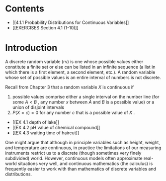 # Contents
- [[4.1.1 Probability Distributions for Continuous Variables]]
- [[EXERCISES Section 4.1 (1-10)]]
# Introduction
A discrete random variable (rv) is one whose possible values either constitute a finite set or else can be listed in an infinite sequence (a list in which there is a first element, a second element, etc.). 
A random variable whose set of possible values is an entire interval of numbers is not discrete.

Recall from Chapter 3 that a random variable $X$ is continuous if 
1. possible values comprise either a single interval on the number line (for some $A < B$ , any number $x$ between $A$ and $B$ is a possible value) or a union of disjoint intervals
2. $P\left( {X = c}\right) = 0$ for any number $c$ that is a possible value of $X$ .

- [[EX 4.1 depth of lake]]
- [[EX 4.2 pH value of chemical compound]]
- [[EX 4.3 waiting time of haircut]]

One might argue that although in principle variables such as height, weight, and temperature are continuous, in practice the limitations of our measuring instruments restrict us to a discrete (though sometimes very finely subdivided) world. 
However, continuous models often approximate real-world situations very well, and continuous mathematics (the calculus) is frequently easier to work with than mathematics of discrete variables and distributions.